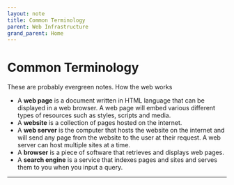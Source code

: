 ```yaml
---
layout: note
title: Common Terminology
parent: Web Infrastructure
grand_parent: Home
---
```


# Common Terminology

These are probably evergreen notes. How the web works

- A **web page** is a document written in HTML language that can be displayed in a web browser. A web page will embed various different types of resources such as styles, scripts and media.
- A **website** is a collection of pages hosted on the internet.
- A **web server** is the computer that hosts the website on the internet and will send any page from the website to the user at their request. A web server can host multiple sites at a time.
- A **browser** is a piece of software that retrieves and displays web pages.
- A **search engine** is a service that indexes pages and sites and serves them to you when you input a query.

---
